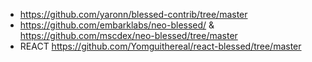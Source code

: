 - https://github.com/yaronn/blessed-contrib/tree/master
- https://github.com/embarklabs/neo-blessed/ & https://github.com/mscdex/neo-blessed/tree/master
- REACT https://github.com/Yomguithereal/react-blessed/tree/master
